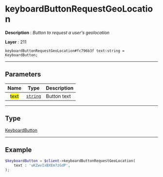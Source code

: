 # keyboardButtonRequestGeoLocation

**Description** : *Button to request a user's geolocation*

**Layer** : 211

```tl
keyboardButtonRequestGeoLocation#fc796b3f text:string = KeyboardButton;
```

---

## Parameters

| Name | Type | Description |
| :---: | :---: | :--- |
| <mark>text</mark> | [`string`](type/string) | Button text |

---

## Type

[KeyboardButton](type/KeyboardButton)

---

## Example

```php
$keyboardButton = $client->keyboardButtonRequestGeoLocation(
	text : 'uKZwvIxBXEm7zGdP',
);
```